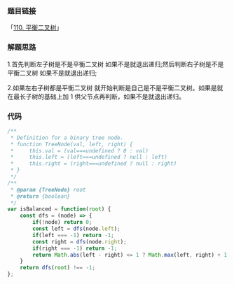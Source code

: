### 题目链接

「[110. 平衡二叉树](https://leetcode.cn/problems/balanced-binary-tree/)」

### 解题思路

1.首先判断左子树是不是平衡二叉树 如果不是就退出递归;然后判断右子树是不是平衡二叉树 如果不是就退出递归;

2.如果左右子树都是平衡二叉树 就开始判断是自己是不是平衡二叉树。如果是就在最长子树的基础上加 1 供父节点再判断，如果不是就退出递归。

### 代码

```javascript
/**
 * Definition for a binary tree node.
 * function TreeNode(val, left, right) {
 *     this.val = (val===undefined ? 0 : val)
 *     this.left = (left===undefined ? null : left)
 *     this.right = (right===undefined ? null : right)
 * }
 */
/**
 * @param {TreeNode} root
 * @return {boolean}
 */
var isBalanced = function(root) {
    const dfs = (node) => {
        if(!node) return 0;
        const left = dfs(node.left);
        if(left === -1) return -1;
        const right = dfs(node.right);
        if(right === -1) return -1;
        return Math.abs(left - right) <= 1 ? Math.max(left, right) + 1 : -1;
    }
    return dfs(root) !== -1;
};
```

